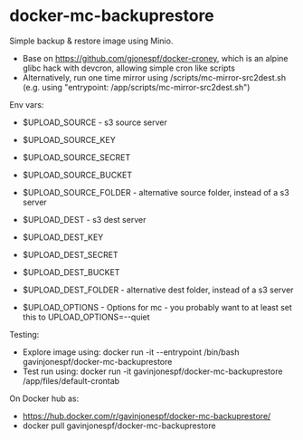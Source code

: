 # docker-mc-backuprestore

Simple backup & restore image using Minio.

- Base on https://github.com/gjonespf/docker-croney, which is an alpine glibc hack with devcron, allowing simple cron like scripts
- Alternatively, run one time mirror using /scripts/mc-mirror-src2dest.sh (e.g. using "entrypoint: /app/scripts/mc-mirror-src2dest.sh")

Env vars:

- $UPLOAD_SOURCE - s3 source server 
- $UPLOAD_SOURCE_KEY
- $UPLOAD_SOURCE_SECRET
- $UPLOAD_SOURCE_BUCKET

- $UPLOAD_SOURCE_FOLDER - alternative source folder, instead of a s3 server

- $UPLOAD_DEST - s3 dest server
- $UPLOAD_DEST_KEY
- $UPLOAD_DEST_SECRET
- $UPLOAD_DEST_BUCKET

- $UPLOAD_DEST_FOLDER - alternative dest folder, instead of a s3 server

- $UPLOAD_OPTIONS - Options for mc - you probably want to at least set this to UPLOAD_OPTIONS=--quiet

Testing:
- Explore image using: docker run -it --entrypoint /bin/bash gavinjonespf/docker-mc-backuprestore
- Test run using: docker run -it gavinjonespf/docker-mc-backuprestore /app/files/default-crontab

On Docker hub as:
- https://hub.docker.com/r/gavinjonespf/docker-mc-backuprestore/
- docker pull gavinjonespf/docker-mc-backuprestore
